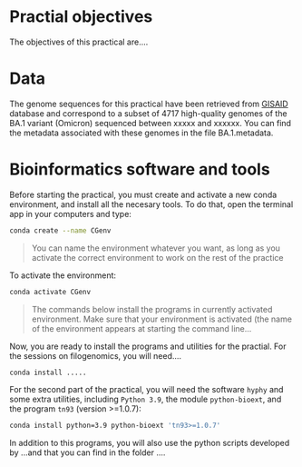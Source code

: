 # Practial objectives

The objectives of this practical are....

# Data

The genome sequences for this practical have been retrieved from [GISAID](https://gisaid.org/) database and correspond to a subset of 4717 high-quality genomes of the BA.1
variant (Omicron) sequenced between xxxxx and xxxxxx. You can find the metadata associated with these genomes in the file BA.1.metadata.

# Bioinformatics software and tools

Before starting the practical, you must create and activate a new conda environment, and install all the necesary tools. To do that, open the terminal app in your computers
and type:

```bash
conda create --name CGenv
```
  > You can name the environment whatever you want, as long as you activate the correct environment to work on the rest of the practice
 
 To activate the environment:
 
```bash
conda activate CGenv
```
  > The commands below install the programs in currently activated environment. Make sure that your environment is activated (the name of the environment appears at starting the command line...

Now, you are ready to install the programs and utilities for the practial. For the sessions on filogenomics, you will need....

```bash
conda install .....
```
For the second part of the practical, you will need the software `hyphy` and some extra utilities, including `Python 3.9`, the module `python-bioext`, and the program `tn93` (version >=1.0.7):

```bash
conda install python=3.9 python-bioext 'tn93>=1.0.7'
```
In addition to this programs, you will also use the python scripts developed by ...and that you can find in the folder ....


